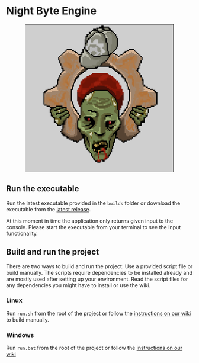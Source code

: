 # Night Byte Engine

<p align="center">
  <img src="NightByte.png" height="400px;" />
</p>

## Run the executable

Run the latest executable provided in the `builds` folder or download the executable from the [latest release](https://github.com/avans-night-byte/engine/releases).

At this moment in time the application only returns given input to the console. Please start the executable from your terminal to see the Input functionality.

## Build and run the project

There are two ways to build and run the project: Use a provided script file or build manually. The scripts require dependencies to be installed already and are mostly used after setting up your environment. Read the script files for any dependencies you might have to install or use the wiki.

### Linux

Run `run.sh` from the root of the project or follow the [instructions on our wiki](https://github.com/avans-night-byte/engine/wiki/Project-Setup-%5BLinux%5D) to build manually.

### Windows

Run `run.bat` from the root of the project or follow the [instructions on our wiki](https://github.com/avans-night-byte/engine/wiki/Project-Setup-%5BWindows%5D)
